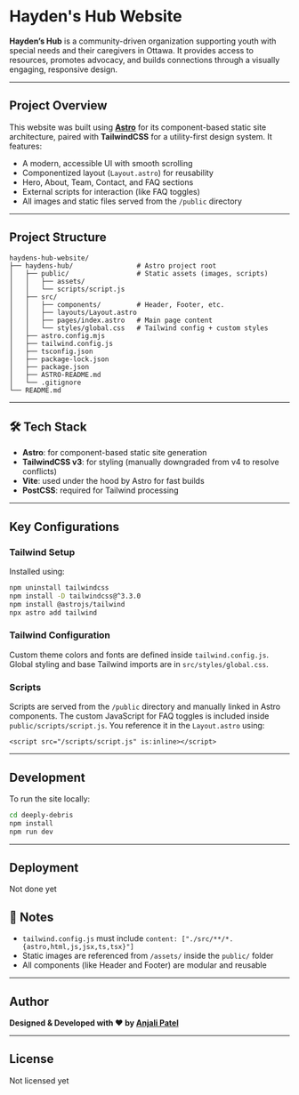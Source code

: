 # Hayden's Hub Website

**Hayden’s Hub** is a community-driven organization supporting youth with special needs and their caregivers in Ottawa. It provides access to resources, promotes advocacy, and builds connections through a visually engaging, responsive design.

---

## Project Overview

This website was built using **[Astro](https://astro.build)** for its component-based static site architecture, paired with **TailwindCSS** for a utility-first design system. It features:

- A modern, accessible UI with smooth scrolling
- Componentized layout (`Layout.astro`) for reusability
- Hero, About, Team, Contact, and FAQ sections
- External scripts for interaction (like FAQ toggles)
- All images and static files served from the `/public` directory

---

## Project Structure

```
haydens-hub-website/
├── haydens-hub/                # Astro project root
│   ├── public/                 # Static assets (images, scripts)
│   │   ├── assets/
│   │   └── scripts/script.js
│   ├── src/
│   │   ├── components/         # Header, Footer, etc.
│   │   ├── layouts/Layout.astro
│   │   ├── pages/index.astro   # Main page content
│   │   └── styles/global.css   # Tailwind config + custom styles
│   ├── astro.config.mjs
│   ├── tailwind.config.js
│   ├── tsconfig.json
│   ├── package-lock.json
│   ├── package.json
│   ├── ASTRO-README.md
│   └── .gitignore
└── README.md

```

---

## 🛠 Tech Stack

- **Astro**: for component-based static site generation
- **TailwindCSS v3**: for styling (manually downgraded from v4 to resolve conflicts)
- **Vite**: used under the hood by Astro for fast builds
- **PostCSS**: required for Tailwind processing

---

## Key Configurations

### Tailwind Setup

Installed using:

```bash
npm uninstall tailwindcss
npm install -D tailwindcss@^3.3.0
npm install @astrojs/tailwind
npx astro add tailwind
```

### Tailwind Configuration

Custom theme colors and fonts are defined inside `tailwind.config.js`. Global styling and base Tailwind imports are in `src/styles/global.css`.

### Scripts

Scripts are served from the `/public` directory and manually linked in Astro components.
The custom JavaScript for FAQ toggles is included inside `public/scripts/script.js`. You reference it in the `Layout.astro` using:

```astro
<script src="/scripts/script.js" is:inline></script>
```

---

## Development

To run the site locally:

```bash
cd deeply-debris
npm install
npm run dev
```

---

## Deployment

Not done yet

## 📌 Notes

- `tailwind.config.js` must include `content: ["./src/**/*.{astro,html,js,jsx,ts,tsx}"]`
- Static images are referenced from `/assets/` inside the `public/` folder
- All components (like Header and Footer) are modular and reusable

---

## Author

**Designed & Developed with ❤️ by [Anjali Patel](https://www.linkedin.com/in/anjali-patel)**

---

## License

Not licensed yet
